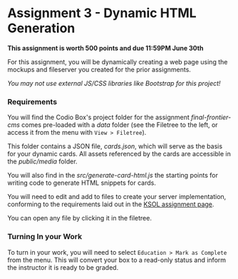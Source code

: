 # Assignment 3 - Dynamic HTML Generation

__This assignment is worth 500 points and due 11:59PM June 30th__

For this assignment, you will be dynamically creating a web page using the mockups and fileserver you created for the prior assignments.

_You may not use external JS/CSS libraries like Bootstrap for this project!_

### Requirements
You will find the Codio Box's project folder for the assignment _final-frontier-cms_ comes pre-loaded with a _data_ folder (see the Filetree to the left, or access it from the menu with `View > Filetree`).

This folder contains a JSON file, _cards.json_, which will serve as the basis for your dynamic cards.  All assets referenced by the cards are accessible in the _public/media_ folder.

You will also find in the _src/generate-card-html.js_ the starting points for writing code to generate HTML snippets for cards.

You will need to edit and add to files to create your server implementation, conforming to the requirements laid out in the [KSOL assignment page](https://k-state.instructure.com/courses/77041/pages/assignment-number-3-dynamic-html-generation).

You can open any file by clicking it in the filetree.

### Turning In your Work
To turn in your work, you will need to select `Education > Mark as Complete` from the menu.  This will convert your box to a read-only status and inform the instructor it is ready to be graded.